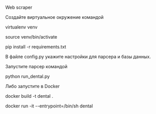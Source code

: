 Web scraper 

Создайте виртуальное окружение командой

virtualenv venv

source venv/bin/activate

pip install -r requirements.txt

В файле config.py укажите настройки для парсера и базы данных.

Запустите парсер командой

python run_dental.py


Либо запустите в Docker

docker build -t dental .

docker run -it --entrypoint=/bin/sh dental
